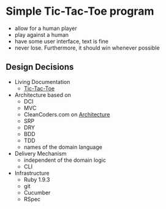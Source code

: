 # Simple Tic-Tac-Toe program

- allow for a human player
- play against a human
- have some user interface, text is fine
- never lose.  Furthermore, it should win whenever possible


## Design Decisions

- Living Documentation
  - [Tic-Tac-Toe](http://www.relishapp.com/esambo/tic-tac-toe)
- Architecture based on
  - DCI
  - MVC
  - CleanCoders.com on [Architecture](http://www.cleancoders.com/codecast/clean-code-episode-7/show)
  - SRP
  - DRY
  - BDD
  - TDD
  - names of the domain language
- Delivery Mechanism
  - independent of the domain logic
  - CLI
- Infrastructure
  - Ruby 1.9.3
  - git
  - Cucumber
  - RSpec
